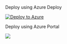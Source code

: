 Deploy using Azure Deploy

[![Deploy to Azure](http://azuredeploy.net/deploybutton.png)](https://azuredeploy.net/)

Deploy using Azure Portal

<a href="https://portal.azure.com/#create/Microsoft.Template/uri/https%3A%2F%2Fraw.githubusercontent.com%2Fmtjerneld%2Fhelloworld%2Fmaster%2Fazuredeploy.json" target="_blank"><img src="http://azuredeploy.net/deploybutton.png"/></a>

